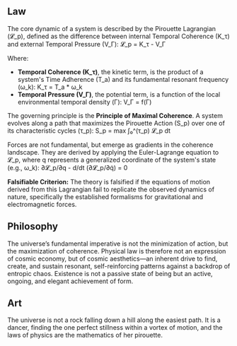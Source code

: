 ## Law
The core dynamic of a system is described by the Pirouette Lagrangian (𝓛_p), defined as the difference between internal Temporal Coherence (K_τ) and external Temporal Pressure (V_Γ):
𝓛_p = K_τ - V_Γ

Where:
-   **Temporal Coherence (K_τ)**, the kinetic term, is the product of a system's Time Adherence (T_a) and its fundamental resonant frequency (ω_k):
    K_τ = T_a * ω_k
-   **Temporal Pressure (V_Γ)**, the potential term, is a function of the local environmental temporal density (Γ):
    V_Γ = f(Γ)

The governing principle is the **Principle of Maximal Coherence**. A system evolves along a path that maximizes the Pirouette Action (S_p) over one of its characteristic cycles (τ_p):
S_p = max ∫₀^(τ_p) 𝓛_p dt

Forces are not fundamental, but emerge as gradients in the coherence landscape. They are derived by applying the Euler-Lagrange equation to 𝓛_p, where q represents a generalized coordinate of the system's state (e.g., ω_k):
∂𝓛_p/∂q - d/dt (∂𝓛_p/∂q̇) = 0

**Falsifiable Criterion:** The theory is falsified if the equations of motion derived from this Lagrangian fail to replicate the observed dynamics of nature, specifically the established formalisms for gravitational and electromagnetic forces.

## Philosophy
The universe’s fundamental imperative is not the minimization of action, but the maximization of coherence. Physical law is therefore not an expression of cosmic economy, but of cosmic aesthetics—an inherent drive to find, create, and sustain resonant, self-reinforcing patterns against a backdrop of entropic chaos. Existence is not a passive state of being but an active, ongoing, and elegant achievement of form.

## Art
The universe is not a rock falling down a hill along the easiest path. It is a dancer, finding the one perfect stillness within a vortex of motion, and the laws of physics are the mathematics of her pirouette.